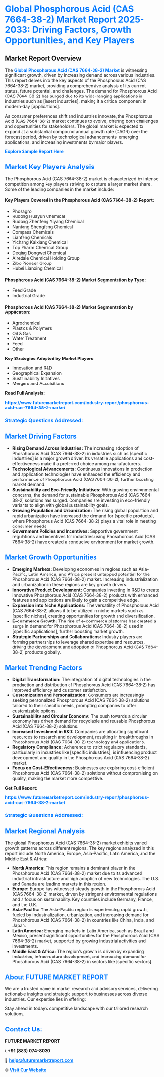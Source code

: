 <h1 style="color: #007BFF;">Global Phosphorous Acid (CAS 7664-38-2) Market Report 2025-2033: Driving Factors, Growth Opportunities, and Key Players</h1>

<section id="overview">
<h2>Market Report Overview</h2>
<p>The <a href="https://www.futuremarketreport.com/industry-report/phosphorous-acid-cas-7664-38-2-market" style="color: #007BFF; text-decoration: none;"><strong>Global Phosphorous Acid (CAS 7664-38-2) Market</strong></a> is witnessing significant growth, driven by increasing demand across various industries. This report delves into the key aspects of the Phosphorous Acid (CAS 7664-38-2) market, providing a comprehensive analysis of its current status, future potential, and challenges. The demand for Phosphorous Acid (CAS 7664-38-2) has surged due to its wide-ranging applications in industries such as [insert industries], making it a critical component in modern-day [applications].</p>
<p>As consumer preferences shift and industries innovate, the Phosphorous Acid (CAS 7664-38-2) market continues to evolve, offering both challenges and opportunities for stakeholders. The global market is expected to expand at a substantial compound annual growth rate (CAGR) over the forecast period, driven by technological advancements, emerging applications, and increasing investments by major players.</p>
</section>

<section id="overview">
<p><a href="https://www.futuremarketreport.com/request-sample/reportId=85275" style="color: #007BFF; text-decoration: none;"><strong>Explore Sample Report Here</strong></a></p>
</section>

<section id="key-players">
<h2 style="color: #007BFF;">Market Key Players Analysis</h2>
<p>The Phosphorous Acid (CAS 7664-38-2) market is characterized by intense competition among key players striving to capture a larger market share. Some of the leading companies in the market include:</p>
<h4>Key Players Covered in the Phosphorous Acid (CAS 7664-38-2) Report:</h4>
<ul><li>Phosagro</li><li>Rudong Huayun Chemical</li><li>Rudong Zhenfeng Yiyang Chemical</li><li>Nantong Shengfeng Chemical</li><li>Compass Chemicals</li><li>Lianfeng Chemicals</li><li>Yichang Kaixiang Chemical</li><li>Top Pharm Chemical Group</li><li>Deqing Dongwei Chemical</li><li>Airedale Chemical Holding Group</li><li>Zibo Pioneer Group</li><li>Hubei Lianxing Chemical</li></ul>
<h4>Phosphorous Acid (CAS 7664-38-2) Market Segmentation by Type:</h4>
<ul><li>Feed Grade</li><li>Industrial Grade</li></ul>

<h4>Phosphorous Acid (CAS 7664-38-2) Market Segmentation by Application:</h4>
<ul><li>Agrochemical</li><li>Plastics &amp; Polymers</li><li>Oil &amp; Gas</li><li>Water Treatment</li><li>Feed</li><li>Other</li></ul>
<p><strong>Key Strategies Adopted by Market Players:</strong></p>
<ul>
<li>Innovation and R&D</li>
<li>Geographical Expansion</li>
<li>Sustainability Initiatives</li>
<li>Mergers and Acquisitions</li>
</ul>
</section>

<section>
<p><strong>Read Full Analysis: </strong></p><a href="https://www.futuremarketreport.com/industry-report/phosphorous-acid-cas-7664-38-2-market" style="color: #007BFF; text-decoration: none;"><strong>https://www.futuremarketreport.com/industry-report/phosphorous-acid-cas-7664-38-2-market</strong></a>
<h3 style="color: #007BFF;">Strategic Questions Addressed:</h3>
</section>

<section id="driving-factors">
<h2 style="color: #007BFF;">Market Driving Factors</h2>
<ul>
<li><strong>Rising Demand Across Industries:</strong> The increasing adoption of Phosphorous Acid (CAS 7664-38-2) in industries such as [specific industries] is a major growth driver. Its versatile applications and cost-effectiveness make it a preferred choice among manufacturers.</li>
<li><strong>Technological Advancements:</strong> Continuous innovations in production and application technologies have enhanced the efficiency and performance of Phosphorous Acid (CAS 7664-38-2), further boosting market demand.</li>
<li><strong>Sustainability and Eco-Friendly Initiatives:</strong> With growing environmental concerns, the demand for sustainable Phosphorous Acid (CAS 7664-38-2) solutions has surged. Companies are investing in eco-friendly variants to align with global sustainability goals.</li>
<li><strong>Growing Population and Urbanization:</strong> The rising global population and rapid urbanization have increased the demand for [specific products], where Phosphorous Acid (CAS 7664-38-2) plays a vital role in meeting consumer needs.</li>
<li><strong>Government Policies and Incentives:</strong> Supportive government regulations and incentives for industries using Phosphorous Acid (CAS 7664-38-2) have created a conducive environment for market growth.</li>
</ul>
</section>

<section id="growth-opportunities">
<h2 style="color: #007BFF;">Market Growth Opportunities</h2>
<ul>
<li><strong>Emerging Markets:</strong> Developing economies in regions such as Asia-Pacific, Latin America, and Africa present untapped potential for the Phosphorous Acid (CAS 7664-38-2) market. Increasing industrialization and urbanization in these regions are key growth drivers.</li>
<li><strong>Innovative Product Development:</strong> Companies investing in R&D to create innovative Phosphorous Acid (CAS 7664-38-2) products with enhanced features and applications are likely to gain a competitive edge.</li>
<li><strong>Expansion into Niche Applications:</strong> The versatility of Phosphorous Acid (CAS 7664-38-2) allows it to be utilized in niche markets such as [specific niches], creating opportunities for growth and diversification.</li>
<li><strong>E-commerce Growth:</strong> The rise of e-commerce platforms has created a surge in demand for Phosphorous Acid (CAS 7664-38-2) used in [specific applications], further boosting market growth.</li>
<li><strong>Strategic Partnerships and Collaborations:</strong> Industry players are forming partnerships to leverage shared expertise and resources, driving the development and adoption of Phosphorous Acid (CAS 7664-38-2) products globally.</li>
</ul>
</section>

<section id="trending-factors">
<h2 style="color: #007BFF;">Market Trending Factors</h2>
<ul>
<li><strong>Digital Transformation:</strong> The integration of digital technologies in the production and distribution of Phosphorous Acid (CAS 7664-38-2) has improved efficiency and customer satisfaction.</li>
<li><strong>Customization and Personalization:</strong> Consumers are increasingly seeking personalized Phosphorous Acid (CAS 7664-38-2) solutions tailored to their specific needs, prompting companies to offer customizable options.</li>
<li><strong>Sustainability and Circular Economy:</strong> The push towards a circular economy has driven demand for recyclable and reusable Phosphorous Acid (CAS 7664-38-2) solutions.</li>
<li><strong>Increased Investment in R&D:</strong> Companies are allocating significant resources to research and development, resulting in breakthroughs in Phosphorous Acid (CAS 7664-38-2) technology and applications.</li>
<li><strong>Regulatory Compliance:</strong> Adherence to strict regulatory standards, particularly in industries like [specific industries], is influencing product development and quality in the Phosphorous Acid (CAS 7664-38-2) market.</li>
<li><strong>Focus on Cost-Effectiveness:</strong> Businesses are exploring cost-efficient Phosphorous Acid (CAS 7664-38-2) solutions without compromising on quality, making the market more competitive.</li>
</ul>
</section>

<section>
<p><strong>Get Full Report: </strong></p><a href="https://www.futuremarketreport.com/industry-report/phosphorous-acid-cas-7664-38-2-market" style="color: #007BFF; text-decoration: none;"><strong>https://www.futuremarketreport.com/industry-report/phosphorous-acid-cas-7664-38-2-market</strong></a>
<h3 style="color: #007BFF;">Strategic Questions Addressed:</h3>
</section>


<section id="regional-analysis">
<h2 style="color: #007BFF;">Market Regional Analysis</h2>
<p>The global Phosphorous Acid (CAS 7664-38-2) market exhibits varied growth patterns across different regions. The key regions analyzed in this report include North America, Europe, Asia-Pacific, Latin America, and the Middle East & Africa:</p>
<ul>
<li><strong>North America:</strong> This region remains a dominant player in the Phosphorous Acid (CAS 7664-38-2) market due to its advanced industrial infrastructure and high adoption of new technologies. The U.S. and Canada are leading markets in this region.</li>
<li><strong>Europe:</strong> Europe has witnessed steady growth in the Phosphorous Acid (CAS 7664-38-2) market, driven by stringent environmental regulations and a focus on sustainability. Key countries include Germany, France, and the U.K.</li>
<li><strong>Asia-Pacific:</strong> The Asia-Pacific region is experiencing rapid growth, fueled by industrialization, urbanization, and increasing demand for Phosphorous Acid (CAS 7664-38-2) in countries like China, India, and Japan.</li>
<li><strong>Latin America:</strong> Emerging markets in Latin America, such as Brazil and Mexico, present significant opportunities for the Phosphorous Acid (CAS 7664-38-2) market, supported by growing industrial activities and investments.</li>
<li><strong>Middle East & Africa:</strong> The region’s growth is driven by expanding industries, infrastructure development, and increasing demand for Phosphorous Acid (CAS 7664-38-2) in sectors like [specific sectors].</li>
</ul>
</section>

<footer>
<h2 style="color: #007BFF;">About FUTURE MARKET REPORT</h2>
<p>We are a trusted name in market research and advisory services, delivering actionable insights and strategic support to businesses across diverse industries. Our expertise lies in offering:</p>

<p>Stay ahead in today’s competitive landscape with our tailored research solutions.</p>

<h2 style="color: #007BFF;">Contact Us:</h2>
<p><strong>FUTURE MARKET REPORT</strong></p>
<p>📞 <strong>+91 (883) 074-8030</strong></p>
<p>📧 <strong><a href="mailto:help@futuremarketreport.com" style="color: #007BFF;">help@futuremarketreport.com</a></strong></p>
<p>🌐 <strong><a href="https://www.futuremarketreport.com/" style="color: #007BFF;">Visit Our Website</a></strong></p>
</footer>